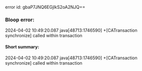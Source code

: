 error id: gbaP7JNQ6EGjlkS2oA2NJQ==
### Bloop error:

2024-04-02 10:49:20.087 java[48713:1746590] +[CATransaction synchronize] called within transaction
#### Short summary: 

2024-04-02 10:49:20.087 java[48713:1746590] +[CATransaction synchronize] called within transaction